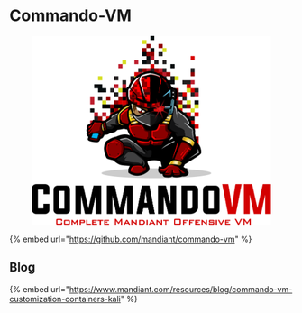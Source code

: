 # Commando-VM

<figure><img src="../../.gitbook/assets/image.png" alt=""><figcaption></figcaption></figure>

{% embed url="https://github.com/mandiant/commando-vm" %}

## Blog

{% embed url="https://www.mandiant.com/resources/blog/commando-vm-customization-containers-kali" %}
